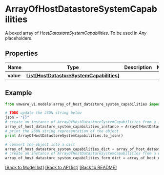 # ArrayOfHostDatastoreSystemCapabilities

A boxed array of *HostDatastoreSystemCapabilities*. To be used in *Any* placeholders. 

## Properties
Name | Type | Description | Notes
------------ | ------------- | ------------- | -------------
**value** | [**List[HostDatastoreSystemCapabilities]**](HostDatastoreSystemCapabilities.md) |  | 

## Example

```python
from vmware_vi.models.array_of_host_datastore_system_capabilities import ArrayOfHostDatastoreSystemCapabilities

# TODO update the JSON string below
json = "{}"
# create an instance of ArrayOfHostDatastoreSystemCapabilities from a JSON string
array_of_host_datastore_system_capabilities_instance = ArrayOfHostDatastoreSystemCapabilities.from_json(json)
# print the JSON string representation of the object
print ArrayOfHostDatastoreSystemCapabilities.to_json()

# convert the object into a dict
array_of_host_datastore_system_capabilities_dict = array_of_host_datastore_system_capabilities_instance.to_dict()
# create an instance of ArrayOfHostDatastoreSystemCapabilities from a dict
array_of_host_datastore_system_capabilities_form_dict = array_of_host_datastore_system_capabilities.from_dict(array_of_host_datastore_system_capabilities_dict)
```
[[Back to Model list]](../README.md#documentation-for-models) [[Back to API list]](../README.md#documentation-for-api-endpoints) [[Back to README]](../README.md)


